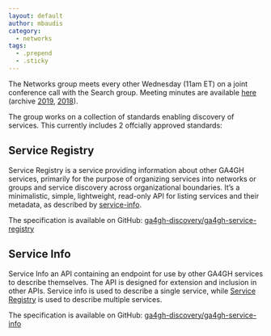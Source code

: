 ```yaml
---
layout: default
author: mbaudis
category:
  - networks
tags:
  - .prepend
  - .sticky
---
```


The Networks group meets every other Wednesday (11am ET) on a joint conference call with the Search group. Meeting minutes are available [here](https://docs.google.com/document/d/1p3xcXZeibYEf08i7XgjwSm8J5nNBF0PsMIvs3gWpKlU/edit) (archive [2019](https://docs.google.com/document/d/13K4ce05Vvcz7VU3uZnOPUNhvgtu2u2yeCKVnIJKgQBU/edit), [2018](https://docs.google.com/document/d/1xVXs-isSY_bX6uzUwuAX_L6qW7lKQAf8JZvZuXK6sTg/edit)).

The group works on a collection of standards enabling discovery of services. This currently includes 2 offcially approved standards:

## Service Registry

Service Registry is a service providing information about other GA4GH services, primarily for the purpose of organizing services into networks or groups and service discovery across organizational boundaries. It’s a minimalistic, simple, lightweight, read-only API for listing services and their metadata, as described by [service-info](#service-info).

The specification is available on GitHub: [ga4gh-discovery/ga4gh-service-registry](https://github.com/ga4gh-discovery/ga4gh-service-registry)
 
## Service Info

Service Info an API containing an endpoint for use by other GA4GH services to describe themselves. The API is designed for extension and inclusion in other APIs. Service info is used to describe a single service, while [Service Registry](#service-registry) is used to describe multiple services.

The specification is available on GitHub: [ga4gh-discovery/ga4gh-service-info](https://github.com/ga4gh-discovery/ga4gh-service-info)
